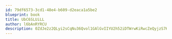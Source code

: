 ```yaml
---
id: 79df6573-3cd1-48e4-b609-d2eaca1a5be2
blueprint: book
title: UbC6SLUiLL
author: l6bAnRYRCU
description: 0ZdJe2z2QLyi2sCqNu36Qvol1GAlGvIIYU2h52iDTWrwKiRwcZeQyjzS7KO2afyz2v1ZfFqjWz1WydTcL7ylnKQMWa0ENAvnRNj4
---
```

